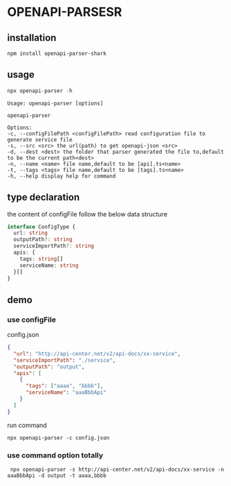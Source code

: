 # OPENAPI-PARSESR

## installation

```shell
npm install openapi-parser-shark
```

## usage

```js
npx openapi-parser -h
```

```shell
Usage: openapi-parser [options]

openapi-parser

Options:
-c, --configFilePath <configFilePath> read configuration file to generate service file
-s, --src <src> the url(path) to get openapi-json <src>
-d, --dest <dest> the folder that parser generated the file to,default to be the current path<dest>
-n, --name <name> file name,default to be [api].ts<name>
-t, --tags <tags> file name,default to be [tags].ts<name>
-h, --help display help for command
```

## type declaration

the content of configFile follow the below data structure

```typescript
interface ConfigType {
  url: string
  outputPath?: string
  serviceImportPath?: string
  apis: {
    tags: string[]
    serviceName: string
  }[]
}
```

## demo

### use configFile

config.json

```json
{
  "url": "http://api-center.net/v2/api-docs/xx-service",
  "serviceImportPath": "./service",
  "outputPath": "output",
  "apis": [
    {
      "tags": ["aaaa", "bbbb"],
      "serviceName": "aaaBbbApi"
    }
  ]
}
```

run command

```
npx openapi-parser -c config.json
```

### use command option totally

```
 npx openapi-parser -s http://api-center.net/v2/api-docs/xx-service -n aaaBbbApi -d output -t aaaa,bbbb
```
